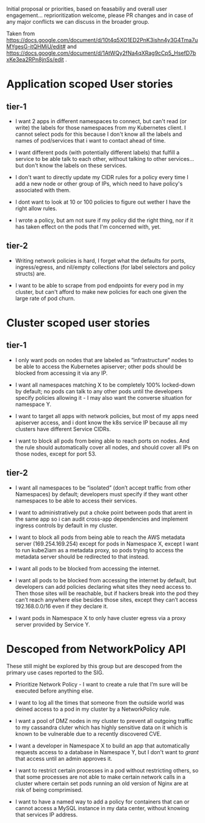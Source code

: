 Initial proposal or priorities, based on feasabiliy and overall user engagement... reprioritization welcome, please PR changes and in case of any major conflicts we can discuss in the broader group.  

Taken from https://docs.google.com/document/d/10t4q5XO1ED2PnK3ishn4y3G4Tma7uMYgesG-itQHMiU/edit# and https://docs.google.com/document/d/1AtWQy2fNa4qXRag9cCp5_HsefD7bxKe3ea2RPn8jnSs/edit . 

# Application scoped User stories

## tier-1

- I want 2 apps in different namespaces to connect, but can't read (or write) the labels for those namespaces from my Kubernetes client.   I cannot select pods for this because I don't know all the labels and names of pod/services that i want to contact ahead of time. 

- I want different pods (with potentially different labels) that fulfill a service to be able talk to each other, without talking to other services...  but don't know the labels on these services.

- I don't want to directly update my CIDR rules for a policy every time I add a new node or other group of IPs, which need to have policy's associated with them.

- I dont want to look at 10 or 100 policies to figure out wether I have the right allow rules.

- I wrote a policy, but am not sure if my policy did the right thing, nor if it has taken effect on the pods that I'm concerned with, yet.

## tier-2

- Writing network policies is hard, I forget what the defaults for ports, ingress/egress, and nil/empty collections (for label selectors and policy structs) are.

- I want to be able to scrape from pod endpoints for every pod in my cluster, but can't afford to make new policies for each one given the large rate of pod churn.

# Cluster scoped user stories

## tier-1

- I only want pods on nodes that are labeled as “infrastructure” nodes to be able to access the Kubernetes apiserver; 
other pods should be blocked from accessing it via any IP.

- I want all namespaces matching X to be completely 100% locked-down by default; no pods can talk to any other pods until the developers specify policies allowing it - I may also want the converse situation for namespace Y.

- I want to target all apps with network policies, but most of my apps need apiserver access, and i dont know the k8s service IP because all my clusters have different Service CIDRs.

- I want to block all pods from being able to reach ports on nodes. And the rule should automatically cover all nodes, and should cover all IPs on those nodes, except for port 53.

## tier-2

- I want all namespaces to be “isolated” (don’t accept traffic from other Namespaces) by default; developers must specify if they want other namespaces to be able to access their services.

- I want to administratively put a choke point between  pods that arent in the same app so i can audit cross-app dependencies and implement ingress controls by default in my cluster.

- I want to block all pods from being able to reach the AWS metadata server (169.254.169.254)
except for pods in Namespace X, except I want to run kube2iam as a metadata proxy, so pods trying to access the metadata server should be redirected to that instead.

- I want all pods to be blocked from accessing the internet.

- I want all pods to be blocked from accessing the internet by default, but developers can add policies declaring what sites they need access to. Then those sites will be reachable, but if hackers break into the pod they can’t reach anywhere else besides those sites, except they can’t access 192.168.0.0/16 even if they declare it.

- I want pods in Namespace X to only have cluster egress via a proxy server provided by Service Y.

# Descoped from NetworkPolicy API

These still might be explored by this group but are descoped from the primary use cases reported to the SIG.

- Prioritize Network Policy - I want to create a rule that I’m sure will be executed before anything else.

- I want to log all the times that someone from the outside world was deined access to a pod in my cluster by a NetworkPolicy rule.

- I want a pool of DMZ nodes in my cluster to prevent all outgoing traffic to my cassandra cluter which has highly sensitive data on it which is known to be vulnerable due to a recently discovered CVE.

- I want a developer in Namespace X to build an app that automatically requests access to a database in Namespace Y, but I don't want to *grant* that access until an admin approves it.

- I want to restrict certain processes in a pod without restricting others, so that  some processes are not able to make certain network calls in a cluster where certain set pods running an old version of Nginx are at risk of being comprimised.

- I want to have a named way to add a policy for containers that can or cannot access a MySQL instance in my data center, without knowing that services IP address.
